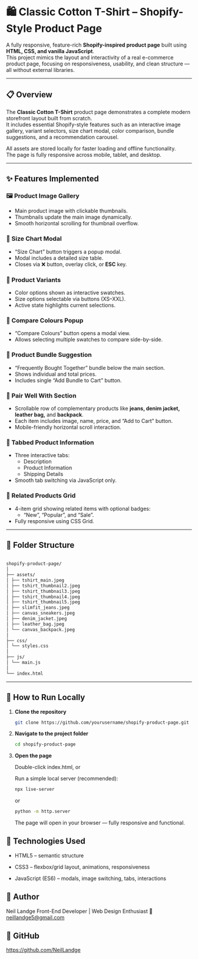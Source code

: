 # 🛍️ Classic Cotton T-Shirt – Shopify-Style Product Page

A fully responsive, feature-rich **Shopify-inspired product page** built using **HTML, CSS, and vanilla JavaScript**.  
This project mimics the layout and interactivity of a real e-commerce product page, focusing on responsiveness, usability, and clean structure — all without external libraries.

---

## 📋 Overview

The **Classic Cotton T-Shirt** product page demonstrates a complete modern storefront layout built from scratch.  
It includes essential Shopify-style features such as an interactive image gallery, variant selectors, size chart modal, color comparison, bundle suggestions, and a recommendation carousel.  

All assets are stored locally for faster loading and offline functionality.  
The page is fully responsive across mobile, tablet, and desktop.

---

## ✨ Features Implemented

### 🖼️ Product Image Gallery
- Main product image with clickable thumbnails.
- Thumbnails update the main image dynamically.
- Smooth horizontal scrolling for thumbnail overflow.

### 📏 Size Chart Modal
- “Size Chart” button triggers a popup modal.
- Modal includes a detailed size table.
- Closes via ❌ button, overlay click, or **ESC** key.

### 🎨 Product Variants
- Color options shown as interactive swatches.
- Size options selectable via buttons (XS–XXL).
- Active state highlights current selections.

### 🎨 Compare Colours Popup
- “Compare Colours” button opens a modal view.
- Allows selecting multiple swatches to compare side-by-side.

### 🛒 Product Bundle Suggestion
- “Frequently Bought Together” bundle below the main section.
- Shows individual and total prices.
- Includes single “Add Bundle to Cart” button.

### 👕 Pair Well With Section
- Scrollable row of complementary products like **jeans, denim jacket, leather bag,** and **backpack**.
- Each item includes image, name, price, and “Add to Cart” button.
- Mobile-friendly horizontal scroll interaction.

### 📑 Tabbed Product Information
- Three interactive tabs:
  - Description  
  - Product Information  
  - Shipping Details  
- Smooth tab switching via JavaScript only.

### 🧾 Related Products Grid
- 4-item grid showing related items with optional badges:
  - “New”, “Popular”, and “Sale”.
- Fully responsive using CSS Grid.

---

## 🧱 Folder Structure

```bash

shopify-product-page/
│
├── assets/
│ ├── tshirt_main.jpeg
│ ├── tshirt_thumbnail2.jpeg
│ ├── tshirt_thumbnail3.jpeg
│ ├── tshirt_thumbnail4.jpeg
│ ├── tshirt_thumbnail5.jpeg
│ ├── slimfit_jeans.jpeg
│ ├── canvas_sneakers.jpeg
│ ├── denim_jacket.jpeg
│ ├── leather_bag.jpeg
│ └── canvas_backpack.jpeg
│
├── css/
│ └── styles.css
│
├── js/
│ └── main.js
│
└── index.html

```


---

## 🚀 How to Run Locally

1. **Clone the repository**
   ```bash
   git clone https://github.com/yourusername/shopify-product-page.git
   ```
2. **Navigate to the project folder**
   ```bash
   cd shopify-product-page
   ```
3. **Open the page**

   Double-click index.html, or

   Run a simple local server (recommended):
   
   ```bash
   npx live-server
   ```
   or

   ```bash
   python -m http.server
   ```

   The page will open in your browser — fully responsive and functional.

## 🧠 Technologies Used

- HTML5 – semantic structure

- CSS3 – flexbox/grid layout, animations, responsiveness

- JavaScript (ES6) – modals, image switching, tabs, interactions

## 👤 Author

Neil Landge
Front-End Developer | Web Design Enthusiast
📧 neillandge5@gmail.com

## 🔗 GitHub
https://github.com/NeilLandge
